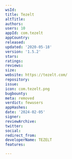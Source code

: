 ```yaml
---
wsId: 
title: Tezelt
altTitle: 
authors: 
users: 10
appId: com.tezelt
appCountry: 
released: 
updated: '2020-05-18'
version: '1.5.2'
stars: 
ratings: 
reviews: 
size: 
website: https://tezelt.com/
repository: 
issue: 
icon: com.tezelt.png
bugbounty: 
meta: removed
verdict: fewusers
appHashes: 
date: '2024-02-05'
signer: 
reviewArchive: 
twitter: 
social: 
redirect_from: 
developerName: TEZELT
features: 

---
```



